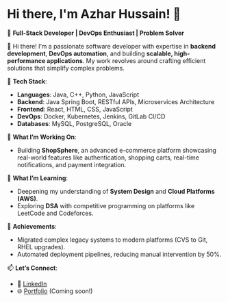 # Hi there, I'm Azhar Hussain! 👋

🌟 **Full-Stack Developer | DevOps Enthusiast | Problem Solver**  

👋 Hi there! I’m a passionate software developer with expertise in **backend development**, **DevOps automation**, and building **scalable, high-performance applications**. My work revolves around crafting efficient solutions that simplify complex problems.  

🔧 **Tech Stack**:
- **Languages**: Java, C++, Python, JavaScript  
- **Backend**: Java Spring Boot, RESTful APIs, Microservices Architecture  
- **Frontend**: React, HTML, CSS, JavaScript  
- **DevOps**: Docker, Kubernetes, Jenkins, GitLab CI/CD  
- **Databases**: MySQL, PostgreSQL, Oracle  

🚀 **What I’m Working On**:  
- Building **ShopSphere**, an advanced e-commerce platform showcasing real-world features like authentication, shopping carts, real-time notifications, and payment integration.  

🌱 **What I’m Learning**:  
- Deepening my understanding of **System Design** and **Cloud Platforms (AWS)**.  
- Exploring **DSA** with competitive programming on platforms like LeetCode and Codeforces.  

💼 **Achievements**:  
- Migrated complex legacy systems to modern platforms (CVS to Git, RHEL upgrades).  
- Automated deployment pipelines, reducing manual intervention by 50%.  

📫 **Let’s Connect**:  
- 💼 [LinkedIn](https://www.linkedin.com/in/azhar-hussain-304017204/)  
- 🌐 [Portfolio](#) (Coming soon!)  
